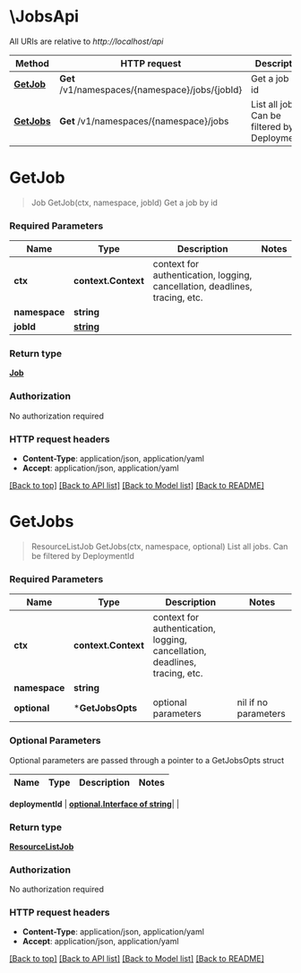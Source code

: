# \JobsApi

All URIs are relative to *http://localhost/api*

Method | HTTP request | Description
------------- | ------------- | -------------
[**GetJob**](JobsApi.md#GetJob) | **Get** /v1/namespaces/{namespace}/jobs/{jobId} | Get a job by id
[**GetJobs**](JobsApi.md#GetJobs) | **Get** /v1/namespaces/{namespace}/jobs | List all jobs. Can be filtered by DeploymentId


# **GetJob**
> Job GetJob(ctx, namespace, jobId)
Get a job by id



### Required Parameters

Name | Type | Description  | Notes
------------- | ------------- | ------------- | -------------
 **ctx** | **context.Context** | context for authentication, logging, cancellation, deadlines, tracing, etc.
  **namespace** | **string**|  | 
  **jobId** | [**string**](.md)|  | 

### Return type

[**Job**](Job.md)

### Authorization

No authorization required

### HTTP request headers

 - **Content-Type**: application/json, application/yaml
 - **Accept**: application/json, application/yaml

[[Back to top]](#) [[Back to API list]](../README.md#documentation-for-api-endpoints) [[Back to Model list]](../README.md#documentation-for-models) [[Back to README]](../README.md)

# **GetJobs**
> ResourceListJob GetJobs(ctx, namespace, optional)
List all jobs. Can be filtered by DeploymentId



### Required Parameters

Name | Type | Description  | Notes
------------- | ------------- | ------------- | -------------
 **ctx** | **context.Context** | context for authentication, logging, cancellation, deadlines, tracing, etc.
  **namespace** | **string**|  | 
 **optional** | ***GetJobsOpts** | optional parameters | nil if no parameters

### Optional Parameters
Optional parameters are passed through a pointer to a GetJobsOpts struct

Name | Type | Description  | Notes
------------- | ------------- | ------------- | -------------

 **deploymentId** | [**optional.Interface of string**](.md)|  | 

### Return type

[**ResourceListJob**](ResourceListJob.md)

### Authorization

No authorization required

### HTTP request headers

 - **Content-Type**: application/json, application/yaml
 - **Accept**: application/json, application/yaml

[[Back to top]](#) [[Back to API list]](../README.md#documentation-for-api-endpoints) [[Back to Model list]](../README.md#documentation-for-models) [[Back to README]](../README.md)

